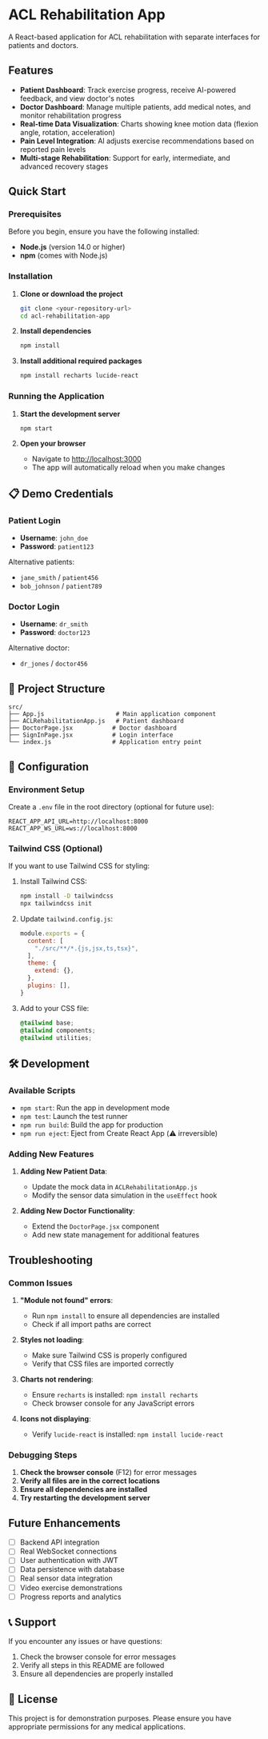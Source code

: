 # ACL Rehabilitation App

A React-based application for ACL rehabilitation with separate interfaces for patients and doctors.

## Features

- **Patient Dashboard**: Track exercise progress, receive AI-powered feedback, and view doctor's notes
- **Doctor Dashboard**: Manage multiple patients, add medical notes, and monitor rehabilitation progress
- **Real-time Data Visualization**: Charts showing knee motion data (flexion angle, rotation, acceleration)
- **Pain Level Integration**: AI adjusts exercise recommendations based on reported pain levels
- **Multi-stage Rehabilitation**: Support for early, intermediate, and advanced recovery stages

## Quick Start

### Prerequisites

Before you begin, ensure you have the following installed:
- **Node.js** (version 14.0 or higher)
- **npm** (comes with Node.js)

### Installation

1. **Clone or download the project**
   ```bash
   git clone <your-repository-url>
   cd acl-rehabilitation-app
   ```

2. **Install dependencies**
   ```bash
   npm install
   ```

3. **Install additional required packages**
   ```bash
   npm install recharts lucide-react
   ```

### Running the Application

1. **Start the development server**
   ```bash
   npm start
   ```

2. **Open your browser**
   - Navigate to [http://localhost:3000](http://localhost:3000)
   - The app will automatically reload when you make changes

## 📋 Demo Credentials

### Patient Login
- **Username**: `john_doe`
- **Password**: `patient123`

Alternative patients:
- `jane_smith` / `patient456`
- `bob_johnson` / `patient789`

### Doctor Login
- **Username**: `dr_smith`
- **Password**: `doctor123`

Alternative doctor:
- `dr_jones` / `doctor456`

## 📁 Project Structure

```
src/
├── App.js                    # Main application component
├── ACLRehabilitationApp.js   # Patient dashboard
├── DoctorPage.jsx           # Doctor dashboard
├── SignInPage.jsx           # Login interface
└── index.js                 # Application entry point
```

## 🔧 Configuration

### Environment Setup

Create a `.env` file in the root directory (optional for future use):
```env
REACT_APP_API_URL=http://localhost:8000
REACT_APP_WS_URL=ws://localhost:8000
```

### Tailwind CSS (Optional)

If you want to use Tailwind CSS for styling:

1. Install Tailwind CSS:
   ```bash
   npm install -D tailwindcss
   npx tailwindcss init
   ```

2. Update `tailwind.config.js`:
   ```javascript
   module.exports = {
     content: [
       "./src/**/*.{js,jsx,ts,tsx}",
     ],
     theme: {
       extend: {},
     },
     plugins: [],
   }
   ```

3. Add to your CSS file:
   ```css
   @tailwind base;
   @tailwind components;
   @tailwind utilities;
   ```

## 🛠️ Development

### Available Scripts

- `npm start`: Run the app in development mode
- `npm test`: Launch the test runner
- `npm run build`: Build the app for production
- `npm run eject`: Eject from Create React App (⚠️ irreversible)

### Adding New Features

1. **Adding New Patient Data**:
   - Update the mock data in `ACLRehabilitationApp.js`
   - Modify the sensor data simulation in the `useEffect` hook

2. **Adding New Doctor Functionality**:
   - Extend the `DoctorPage.jsx` component
   - Add new state management for additional features

## Troubleshooting

### Common Issues

1. **"Module not found" errors**:
   - Run `npm install` to ensure all dependencies are installed
   - Check if all import paths are correct

2. **Styles not loading**:
   - Make sure Tailwind CSS is properly configured
   - Verify that CSS files are imported correctly

3. **Charts not rendering**:
   - Ensure `recharts` is installed: `npm install recharts`
   - Check browser console for any JavaScript errors

4. **Icons not displaying**:
   - Verify `lucide-react` is installed: `npm install lucide-react`

### Debugging Steps

1. **Check the browser console** (F12) for error messages
2. **Verify all files are in the correct locations**
3. **Ensure all dependencies are installed**
4. **Try restarting the development server**

## Future Enhancements

- [ ] Backend API integration
- [ ] Real WebSocket connections
- [ ] User authentication with JWT
- [ ] Data persistence with database
- [ ] Real sensor data integration
- [ ] Video exercise demonstrations
- [ ] Progress reports and analytics

## 📞 Support

If you encounter any issues or have questions:
1. Check the browser console for error messages
2. Verify all steps in this README are followed
3. Ensure all dependencies are properly installed

## 📄 License

This project is for demonstration purposes. Please ensure you have appropriate permissions for any medical applications.
